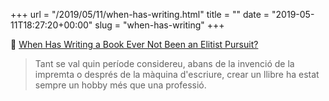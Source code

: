 +++
url = "/2019/05/11/when-has-writing.html"
title = ""
date = "2019-05-11T18:27:20+00:00"
slug = "when-has-writing"
+++

📎 [When Has Writing a Book Ever Not Been an Elitist Pursuit?](https://the-digital-reader.com/2019/05/09/when-has-writing-ever-not-been-an-elitist-pursuit/)

> Tant se val quin període considereu, abans de la invenció de la impremta o després de la màquina d'escriure, crear un llibre ha estat sempre un hobby més que una professió.